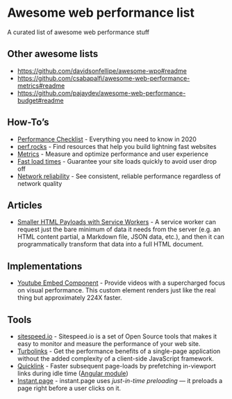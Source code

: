 # Awesome web **performance** list

A curated list of awesome web performance stuff

## Other awesome lists

- https://github.com/davidsonfellipe/awesome-wpo#readme
- https://github.com/csabapalfi/awesome-web-performance-metrics#readme
- https://github.com/pajaydev/awesome-web-performance-budget#readme

## How-To’s

- [Performance Checklist](https://www.smashingmagazine.com/2020/01/front-end-performance-checklist-2020-pdf-pages/) - Everything you need to know in 2020
- [perf.rocks](https://perf.rocks/) - Find resources that help you build lightning fast websites
- [Metrics](https://web.dev/metrics/) - Measure and optimize performance and user experience
- [Fast load times](https://web.dev/fast/) - Guarantee your site loads quickly to avoid user drop off
- [Network reliability](https://web.dev/reliable/) - See consistent, reliable performance regardless of network quality

## Articles

- [Smaller HTML Payloads with Service Workers](https://philipwalton.com/articles/smaller-html-payloads-with-service-workers/) - A service worker can request just the bare minimum of data it needs from the server (e.g. an HTML content partial, a Markdown file, JSON data, etc.), and then it can programmatically transform that data into a full HTML document.

## Implementations

- [Youtube Embed Component](https://github.com/paulirish/lite-youtube-embed) - Provide videos with a supercharged focus on visual performance. This custom element renders just like the real thing but approximately 224X faster.

## Tools

- [sitespeed.io](https://www.sitespeed.io/) - Sitespeed.io is a set of Open Source tools that makes it easy to monitor and measure the performance of your web site.
- [Turbolinks](https://github.com/turbolinks/turbolinks) - Get the performance benefits of a single-page application without the added complexity of a client-side JavaScript framework.
- [Quicklink](https://getquick.link/) - Faster subsequent page-loads by prefetching in-viewport links during idle time ([Angular module](https://www.npmjs.com/package/ngx-quicklink))
- [Instant.page](https://github.com/instantpage/instant.page) - instant.page uses *just-in-time preloading* — it preloads a page right before a user clicks on it.